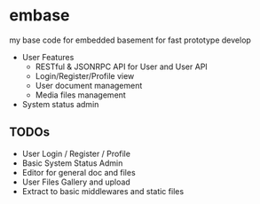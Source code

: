 # embase

my base code for embedded basement for fast prototype develop

- User Features
    - RESTful & JSONRPC API for User and User API
    - Login/Register/Profile view
    - User document management
    - Media files management
- System status admin


## TODOs

- User Login / Register / Profile
- Basic System Status Admin
- Editor for general doc and files
- User Files Gallery and upload
- Extract to basic middlewares and static files
